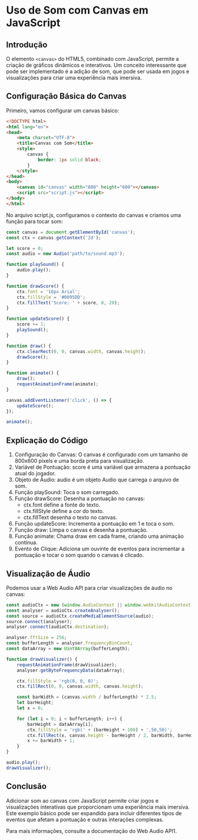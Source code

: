# Uso de Som com Canvas em JavaScript

## Introdução

O elemento `<canvas>` do HTML5, combinado com JavaScript, permite a criação de gráficos dinâmicos e interativos. Um conceito interessante que pode ser implementado é a adição de som, que pode ser usada em jogos e visualizações para criar uma experiência mais imersiva.

## Configuração Básica do Canvas

Primeiro, vamos configurar um canvas básico:

```html
<!DOCTYPE html>
<html lang="en">
<head>
    <meta charset="UTF-8">
    <title>Canvas com Som</title>
    <style>
        canvas {
            border: 1px solid black;
        }
    </style>
</head>
<body>
    <canvas id="canvas" width="800" height="600"></canvas>
    <script src="script.js"></script>
</body>
</html>
```

No arquivo script.js, configuramos o contexto do canvas e criamos uma função para tocar som:

``` javascript
const canvas = document.getElementById('canvas');
const ctx = canvas.getContext('2d');

let score = 0;
const audio = new Audio('path/to/sound.mp3');

function playSound() {
    audio.play();
}

function drawScore() {
    ctx.font = '16px Arial';
    ctx.fillStyle = '#0095DD';
    ctx.fillText('Score: ' + score, 8, 20);
}

function updateScore() {
    score += 1;
    playSound();
}

function draw() {
    ctx.clearRect(0, 0, canvas.width, canvas.height);
    drawScore();
}

function animate() {
    draw();
    requestAnimationFrame(animate);
}

canvas.addEventListener('click', () => {
    updateScore();
});

animate();
```

## Explicação do Código
1. Configuração do Canvas: O canvas é configurado com um tamanho de 800x600 pixels e uma borda preta para visualização.
2. Variável de Pontuação: score é uma variável que armazena a pontuação atual do jogador.
3. Objeto de Áudio: audio é um objeto Audio que carrega o arquivo de som.
4. Função playSound: Toca o som carregado.
5. Função drawScore: Desenha a pontuação no canvas:
   * ctx.font define a fonte do texto.
   * ctx.fillStyle define a cor do texto.
   * ctx.fillText desenha o texto no canvas.
6. Função updateScore: Incrementa a pontuação em 1 e toca o som.
7. Função draw: Limpa o canvas e desenha a pontuação.
8. Função animate: Chama draw em cada frame, criando uma animação contínua.
9. Evento de Clique: Adiciona um ouvinte de eventos para incrementar a pontuação e tocar o som quando o canvas é clicado.

## Visualização de Áudio
Podemos usar a Web Audio API para criar visualizações de áudio no canvas:

``` javascript
const audioCtx = new (window.AudioContext || window.webkitAudioContext)();
const analyser = audioCtx.createAnalyser();
const source = audioCtx.createMediaElementSource(audio);
source.connect(analyser);
analyser.connect(audioCtx.destination);

analyser.fftSize = 256;
const bufferLength = analyser.frequencyBinCount;
const dataArray = new Uint8Array(bufferLength);

function drawVisualizer() {
    requestAnimationFrame(drawVisualizer);
    analyser.getByteFrequencyData(dataArray);

    ctx.fillStyle = 'rgb(0, 0, 0)';
    ctx.fillRect(0, 0, canvas.width, canvas.height);

    const barWidth = (canvas.width / bufferLength) * 2.5;
    let barHeight;
    let x = 0;

    for (let i = 0; i < bufferLength; i++) {
        barHeight = dataArray[i];
        ctx.fillStyle = 'rgb(' + (barHeight + 100) + ',50,50)';
        ctx.fillRect(x, canvas.height - barHeight / 2, barWidth, barHeight / 2);
        x += barWidth + 1;
    }
}

audio.play();
drawVisualizer();
```

## Conclusão
Adicionar som ao canvas com JavaScript permite criar jogos e visualizações interativas que proporcionam uma experiência mais imersiva. Este exemplo básico pode ser expandido para incluir diferentes tipos de eventos que afetam a pontuação e outras interações complexas.

Para mais informações, consulte a documentação do Web Audio API1.